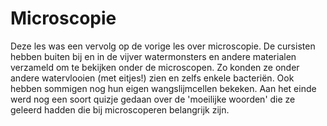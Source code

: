 # Microscopie
Deze les was een vervolg op de vorige les over microscopie. De cursisten hebben buiten bij en in de vijver watermonsters en andere materialen verzameld om te bekijken onder de microscopen. Zo konden ze onder andere watervlooien (met eitjes!) zien en zelfs enkele bacteriën. Ook hebben sommigen nog hun eigen wangslijmcellen bekeken. Aan het einde werd nog een soort quizje gedaan over de 'moeilijke woorden' die ze geleerd hadden die bij microscoperen belangrijk zijn.
